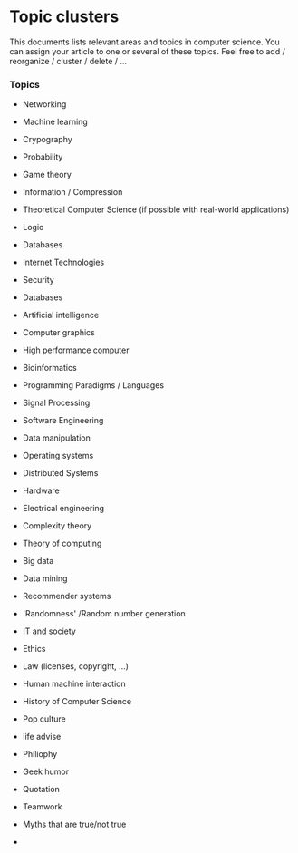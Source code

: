# Topic clusters

This documents lists relevant areas and topics in computer science. You can assign your article to one or several of these topics.
Feel free to add / reorganize / cluster / delete / ...

### Topics

* Networking
* Machine learning
* Crypography
* Probability
* Game theory
* Information / Compression 
* Theoretical Computer Science (if possible with real-world applications)
* Logic
* Databases 
* Internet Technologies 
* Security
* Databases
* Artificial intelligence
* Computer graphics 
* High performance computer
* Bioinformatics
* Programming Paradigms / Languages
* Signal Processing
* Software Engineering
* Data manipulation
* Operating systems
* Distributed Systems
* Hardware 
* Electrical engineering
* Complexity theory
* Theory of computing
* Big data
* Data mining
* Recommender systems
* 'Randomness' /Random number generation 

* IT and society
* Ethics
* Law (licenses, copyright, ...)
* Human machine interaction 
* History of Computer Science
* Pop culture
* life advise 
* Philiophy
* Geek humor
* Quotation
* Teamwork
* Myths that are true/not true





-



